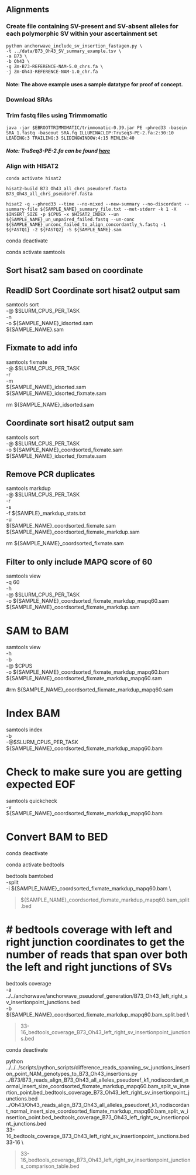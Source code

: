 
## Alignments

### Create file containing SV-present and SV-absent alleles for each polymorphic SV within your ascertainment set
```
python anchorwave_include_sv_insertion_fastagen.py \
-t ../data/B73_Oh43_SV_summary_example.tsv \
-a B73 \
-b Oh43 \
-g Zm-B73-REFERENCE-NAM-5.0_chrs.fa \
-j Zm-Oh43-REFERENCE-NAM-1.0_chr.fa
```
#### Note: The above example uses a sample datatype for proof of concept.



### Download SRAs

### Trim fastq files using Trimmomatic
```
java -jar $EBROOTTRIMMOMATIC/trimmomatic-0.39.jar PE -phred33 -basein SRA_1.fastq -baseout SRA.fq ILLUMINACLIP:TruSeq3-PE-2.fa:2:30:10 LEADING:3 TRAILING:3 SLIDINGWINDOW:4:15 MINLEN:40
```
##### Note: TruSeq3-PE-2.fa can be found [here](https://github.com/timflutre/trimmomatic/blob/master/adapters/TruSeq3-PE-2.fa)

### Align with HISAT2

```
conda activate hisat2

hisat2-build B73_Oh43_all_chrs_pseudoref.fasta B73_Oh43_all_chrs_pseudoref.fasta

hisat2 -q --phred33 --time --no-mixed --new-summary --no-discordant --summary-file ${SAMPLE_NAME}_summary_file.txt --met-stderr -k 1 -X $INSERT_SIZE -p $CPUS -x $HISAT2_INDEX --un ${SAMPLE_NAME}_un_unpaired_failed.fastq --un-conc ${SAMPLE_NAME}_unconc_failed_to_align_concordantly_%.fastq -1 ${FASTQ1} -2 ${FASTQ2} -S ${SAMPLE_NAME}.sam
```

conda deactivate

conda activate samtools

## Sort hisat2 sam based on coordinate

## ReadID Sort Coordinate sort hisat2 output sam

samtools sort \
-@ $SLURM_CPUS_PER_TASK \
-n \
-o ${SAMPLE_NAME}_idsorted.sam \
${SAMPLE_NAME}.sam



## Fixmate to add info

samtools fixmate \
-@ $SLURM_CPUS_PER_TASK \
-r \
-m \
${SAMPLE_NAME}_idsorted.sam \
${SAMPLE_NAME}_idsorted_fixmate.sam

rm ${SAMPLE_NAME}_idsorted.sam


## Coordinate sort hisat2 output sam

samtools sort \
-@ $SLURM_CPUS_PER_TASK \
-o ${SAMPLE_NAME}_coordsorted_fixmate.sam \
${SAMPLE_NAME}_idsorted_fixmate.sam



## Remove PCR duplicates

samtools markdup \
-@ $SLURM_CPUS_PER_TASK \
-r \
-s \
-f ${SAMPLE}_markdup_stats.txt \
-u \
${SAMPLE_NAME}_coordsorted_fixmate.sam \
${SAMPLE_NAME}_coordsorted_fixmate_markdup.sam

rm ${SAMPLE_NAME}_coordsorted_fixmate.sam



## Filter to only include MAPQ score of 60

samtools view \
-q 60 \
-h \
-@ $SLURM_CPUS_PER_TASK \
-o ${SAMPLE_NAME}_coordsorted_fixmate_markdup_mapq60.sam \
${SAMPLE_NAME}_coordsorted_fixmate_markdup.sam

# SAM to BAM

samtools view \
-h \
-b \
-@ $CPUS \
-o ${SAMPLE_NAME}_coordsorted_fixmate_markdup_mapq60.bam \
${SAMPLE_NAME}_coordsorted_fixmate_markdup_mapq60.sam

#rm ${SAMPLE_NAME}_coordsorted_fixmate_markdup_mapq60.sam

# Index BAM
samtools index \
-b \
-@$SLURM_CPUS_PER_TASK \
${SAMPLE_NAME}_coordsorted_fixmate_markdup_mapq60.bam

# Check to make sure you are getting expected EOF

samtools quickcheck \
-v \
${SAMPLE_NAME}_coordsorted_fixmate_markdup_mapq60.bam


# Convert BAM to BED
conda deactivate 

conda activate bedtools

bedtools bamtobed \
-split \
-i ${SAMPLE_NAME}_coordsorted_fixmate_markdup_mapq60.bam \
> ${SAMPLE_NAME}_coordsorted_fixmate_markdup_mapq60.bam_split.bed

# # bedtools coverage with left and right junction coordinates to get the number of reads that span over both the left and right junctions of SVs

bedtools coverage \
-a ../../anchorwave/anchorwave_pseudoref_generation/B73_Oh43_left_right_sv_insertionpoint_junctions.bed \
-b ${SAMPLE_NAME}_coordsorted_fixmate_markdup_mapq60.bam_split.bed \
> 33-16_bedtools_coverage_B73_Oh43_left_right_sv_insertionpoint_junctions.bed

conda deactivate 

python ../../../scripts/python_scripts/difference_reads_spanning_sv_junctions_insertion_point_NAM_genotypes_to_B73_Oh43_insertions.py \
../B73/B73_reads_align_B73_Oh43_all_alleles_pseudoref_k1_nodiscordant_normal_insert_size_coordsorted_fixmate_markdup_mapq60.bam_split_w_insertion_point.bed_bedtools_coverage_B73_Oh43_left_right_sv_insertionpoint_junctions.bed \
../Oh43/Oh43_reads_align_B73_Oh43_all_alleles_pseudoref_k1_nodiscordant_normal_insert_size_coordsorted_fixmate_markdup_mapq60.bam_split_w_insertion_point.bed_bedtools_coverage_B73_Oh43_left_right_sv_insertionpoint_junctions.bed \
33-16_bedtools_coverage_B73_Oh43_left_right_sv_insertionpoint_junctions.bed \
33-16 \
> 33-16_bedtools_coverage_B73_Oh43_left_right_sv_insertionpoint_junctions_comparison_table.bed
